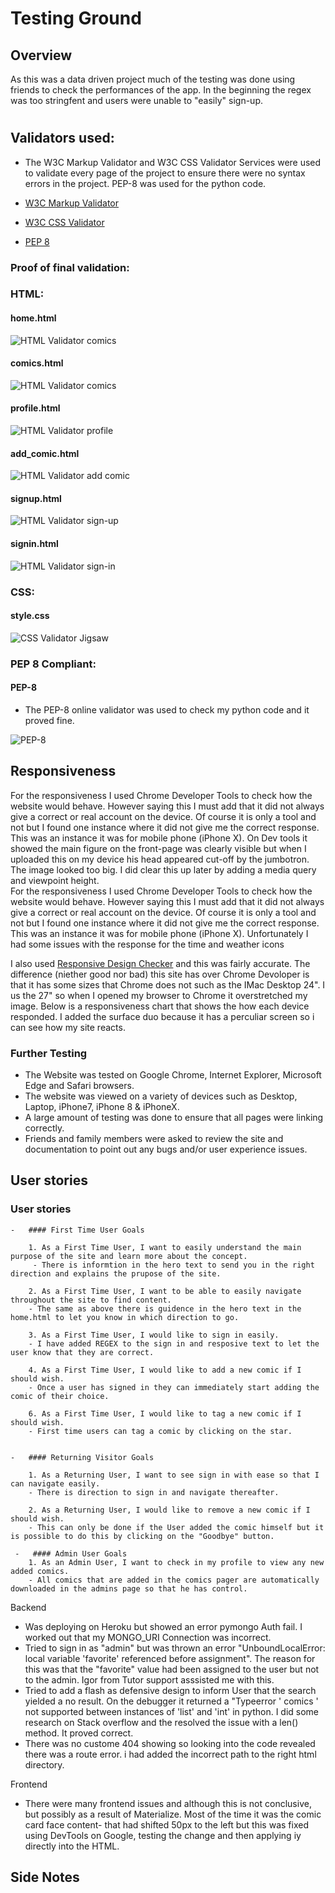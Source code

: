 #  Testing Ground
## Overview 
As this was a data driven project much of the testing was done using friends to check the performances of the app. In the beginning the regex was too stringfent and users were unable to "easily" sign-up. 
#
## Validators used: 
- The W3C Markup Validator and W3C CSS Validator Services were used to validate every page of the project to ensure there were no syntax errors in the project. PEP-8 was used for the python code.

-   [W3C Markup Validator](https://jigsaw.w3.org/css-validator/#validate_by_input)
-   [W3C CSS Validator](https://jigsaw.w3.org/css-validator/#validate_by_input) 
-   [PEP 8](http://pep8online.com/) 


### Proof of final validation:

### HTML:
#### home.html 
![HTML Validator comics](static/images/validators/home_w3_validator.png)

#### comics.html 
![HTML Validator comics](static/images/validators/comic_w3_validator.png)

#### profile.html 
![HTML Validator profile](static/images/validators/prof_w3_valid.png)

#### add_comic.html 
![HTML Validator add comic](static/images/validators/addcom_w3_valid.png)

#### signup.html 
![HTML Validator sign-up](static/images/validators/signup_w3_valid.png)

#### signin.html 
![HTML Validator sign-in](static/images/validators/signin_w3_valid.png)

### CSS:
#### style.css
![CSS Validator Jigsaw](static/images/validators/css_w3_.png)

### PEP 8 Compliant:
#### PEP-8
-  The PEP-8 online validator was used to check my python code and it proved fine. 

![PEP-8](static/images/validators/pep_8_valid.png)

## Responsiveness

For the responsiveness I used Chrome Developer Tools to check how the website would behave. However saying this I must add that it did not always give a correct or real account on the device. Of course it is only a tool and not but I found one instance where it did not give me the correct response. This was an instance it was for mobile phone (iPhone X). On Dev tools it showed the main figure on the front-page was clearly visible but when I uploaded this on my device his head appeared cut-off by the jumbotron. The image looked too big. I did clear this up later by adding a media query and viewpoint height.  
For the responsiveness I used Chrome Developer Tools to check how the website would behave. However saying this I must add that it did not always give a correct or real account on the device. Of course it is only a tool and not but I found one instance where it did not give me the correct response. This was an instance it was for mobile phone (iPhone X). Unfortunately I had some issues with the response for the time and weather icons

I also used [Responsive Design Checker](www.responsivedesignchecker.com) and this was fairly accurate. The difference (niether good nor bad) this site has over Chrome Devoloper is that it has some sizes that Chrome does not such as the IMac Desktop 24". I us the 27" so when I opened my browser to Chrome it overstretched my image. Below is a responsiveness chart that shows the how each device responded. I added the surface duo because it has a perculiar screen so i can see how my site reacts. 


### Further Testing

-   The Website was tested on Google Chrome, Internet Explorer, Microsoft Edge and Safari browsers.
-   The website was viewed on a variety of devices such as Desktop, Laptop, iPhone7, iPhone 8 & iPhoneX.
-   A large amount of testing was done to ensure that all pages were linking correctly.
-   Friends and family members were asked to review the site and documentation to point out any bugs and/or user experience issues.


## User stories

 ### User stories

    -   #### First Time User Goals

        1. As a First Time User, I want to easily understand the main purpose of the site and learn more about the concept.
         - There is informtion in the hero text to send you in the right direction and explains the prupose of the site.

        2. As a First Time User, I want to be able to easily navigate throughout the site to find content.
        - The same as above there is guidence in the hero text in the home.html to let you know in which direction to go.

        3. As a First Time User, I would like to sign in easily.
        - I have added REGEX to the sign in and resposive text to let the user know that they are correct.

        4. As a First Time User, I would like to add a new comic if I should wish.
        - Once a user has signed in they can immediately start adding the comic of their choice.

        6. As a First Time User, I would like to tag a new comic if I should wish.
        - First time users can tag a comic by clicking on the star.


    -   #### Returning Visitor Goals

        1. As a Returning User, I want to see sign in with ease so that I can navigate easily.
        - There is direction to sign in and navigate thereafter.

        2. As a Returning User, I would like to remove a new comic if I should wish.
        - This can only be done if the User added the comic himself but it is possible to do this by clicking on the "Goodbye" button.

     -   #### Admin User Goals
        1. As an Admin User, I want to check in my profile to view any new added comics.
        - All comics that are added in the comics pager are automatically downloaded in the admins page so that he has control. 

Backend
-   Was deploying on Heroku but showed an error pymongo Auth fail. I worked out that my MONGO_URI Connection was incorrect.
-   Tried to sign in as "admin" but was thrown an error "UnboundLocalError: local variable 'favorite' referenced before assignment". The reason for this was that the "favorite" value had been assigned to the user but not to the admin. Igor from Tutor support asssisted me with this.
-  Tried to add a flash as defensive design to inform User that the search yielded a no result. On the debugger it returned a "Typeerror ' comics ' not supported between instances of 'list' and 'int' in python. I did some research on Stack overflow and the resolved the issue with a len() method. It proved correct.
- There was no custome 404 showing so looking into the code revealed there was a route error. i had added the incorrect path to the right html directory.


Frontend
- There were many frontend issues and although this is not conclusive, but possibly as a result of Materialize. Most of the time it was the comic card face content- that had shifted 50px to the left but this was fixed using DevTools on Google, testing the change and then applying iy directly into the HTML. 

## Side Notes
